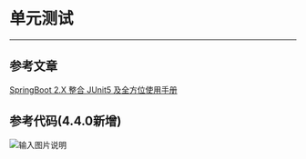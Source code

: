 # 单元测试
- - -
## 参考文章
[SpringBoot 2.X 整合 JUnit5 及全方位使用手册](https://lionli.blog.csdn.net/article/details/127576604)
## 参考代码(4.4.0新增)
![输入图片说明](https://foruda.gitee.com/images/1666973091281055549/6e8f58c3_1766278.png "屏幕截图")